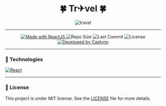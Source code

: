<h1 align="center">🍀 Tr✈vel 🍀</h1>
<div align="center">

  ![travel](https://media.giphy.com/media/XLeLjOzdJSEMES5ZnY/giphy.gif)

</div>

---
<p align="center">

<a href="https://reactjs.org/">
  <img alt="Made with ReactJS" src="https://img.shields.io/badge/Made_with-React.js-000?style=for-the-badge&logo=react" />
</a>

  <img alt="Repo Size" src="https://img.shields.io/github/repo-size/yuukiasuna00/travel-react?color=000&style=for-the-badge">
  
  <img alt="Last Commit" src="https://img.shields.io/github/last-commit/yuukiasuna00/travel-react?color=000&style=for-the-badge">
  
  <img alt="License" src="https://img.shields.io/github/license/yuukiasuna00/travel-react?color=000&style=for-the-badge"/>
  
  <a href="https://github.com/yuukiasuna00/">
    <img alt="Developed by Caelynn" src="https://img.shields.io/badge/Dev-Caelynn-%3498db?color=000&style=for-the-badge">
  </a>
</p>



---
### 🚀 Technologies
<a href="https://reactjs.org/">
  <img alt="React" src="https://img.shields.io/badge/React-20232A?style=for-the-badge&logo=react&logoColor=61DAFB" />
</a>

---
### 📄 License
This project is under MIT license. See the [LICENSE](https://github.com/yuukiasuna00/travel-react/blob/main/LICENSE) file for more details.
